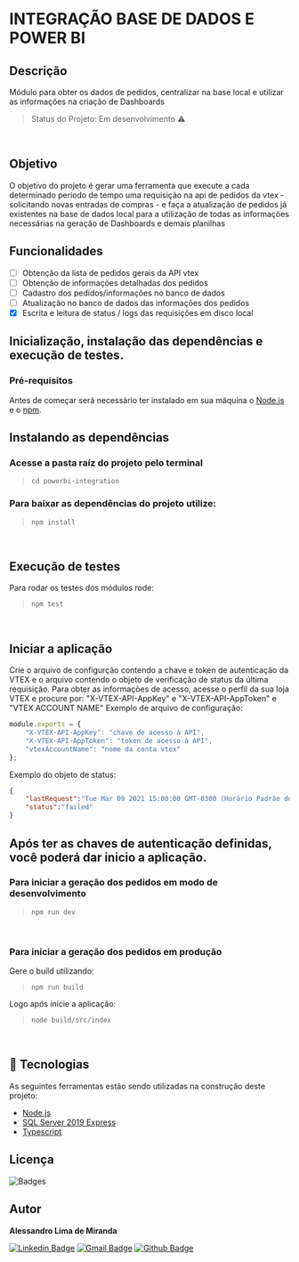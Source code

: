 # INTEGRAÇÃO BASE DE DADOS E POWER BI
## Descrição
Módulo para obter os dados de pedidos, centralizar na base local e utilizar as informações na criação de Dashboards
> Status do Projeto: Em desenvolvimento :warning:
<br />

## Objetivo
O objetivo do projeto é gerar uma ferramenta que execute a cada determinado período de tempo
uma requisição na api de pedidos da vtex - solicitando novas entradas de compras - e faça a atualização de pedidos já
existentes na base de dados local para a utilização de todas as informações necessárias na geração de Dashboards e demais planilhas
<br />

## Funcionalidades
 - [ ] Obtenção da lista de pedidos gerais da API vtex
 - [ ] Obtenção de informações detalhadas dos pedidos
 - [ ] Cadastro dos pedidos/informações no banco de dados
 - [ ] Atualização no banco de dados das informações dos pedidos
 - [x] Escrita e leitura de status / logs das requisições em disco local

## Inicialização, instalação das dependências e execução de testes.
### Pré-requisitos
Antes de começar será necessário ter instalado em sua máquina o [Node.js](https://nodejs.org/en/) e o [npm](https://www.npmjs.com/).

## Instalando as dependências
### Acesse a pasta raíz do projeto pelo terminal
> ```cd powerbi-integration```

### Para baixar as dependências do projeto utilize:
> ```npm install```

&nbsp;
## Execução de testes
Para rodar os testes dos módulos rode:
> ```npm test```

&nbsp;
## Iniciar a aplicação
Crie o arquivo de configurção contendo a chave e token de autenticação da VTEX e o arquivo contendo o objeto
de verificação de status da última requisição. Para obter as informações de acesso,
acesse o perfil da sua loja VTEX e procure por: "X-VTEX-API-AppKey" e "X-VTEX-API-AppToken" e "VTEX ACCOUNT NAME"
Exemplo de arquivo de configuração:
```javascript
module.exports = {
    "X-VTEX-API-AppKey": "chave de acesso à API",
    "X-VTEX-API-AppToken": "token de acesso à API",
    "vtexAccountName": "nome da conta vtex"
};
```

Exemplo do objeto de status:
```json
{
    "lastRequest":"Tue Mar 09 2021 15:00:00 GMT-0300 (Horário Padrão de Brasília)",
    "status":"failed"
}
```
## Após ter as chaves de autenticação definidas, você poderá dar inicio a aplicação.

### Para iniciar a geração dos pedidos em modo de desenvolvimento
> ```npm run dev```
<br />

### Para iniciar a geração dos pedidos em produção<br />
Gere o build utilizando:

> ```npm run build```

Logo após inicie a aplicação:
> ```node build/src/index```

<br />

## :wrench: Tecnologias
As seguintes ferramentas estão sendo utilizadas na construção deste projeto:

- [Node.js](https://nodejs.org/en/)
- [SQL Server 2019 Express](https://www.microsoft.com/pt-br/sql-server/sql-server-downloads)
- [Typescript](https://www.typescriptlang.org/)

## Licença
<img src="https://img.shields.io/hexpm/l/apa" alt="Badges"/>
<br />

## Autor
<b>Alessandro Lima de Miranda</b>

[![Linkedin Badge](https://img.shields.io/badge/-Alessandro-blue?style=flat-square&logo=Linkedin&logoColor=white&link=https://www.linkedin.com/in/alessandro-miranda-b23b74169)](https://www.linkedin.com/in/alessandro-miranda-b23b74169) 
[![Gmail Badge](https://img.shields.io/badge/-ad.lmiranda2018@gmail.com-c14438?style=flat-square&logo=Gmail&logoColor=white&link=mailto:tgmarinho@gmail.com)](mailto:ad.lmiranda2018@gmail.com)
[![Github Badge](https://img.shields.io/github/followers/Alessandro-Miranda?label=Follow&style=social)](https://github.com/Alessandro-Miranda)